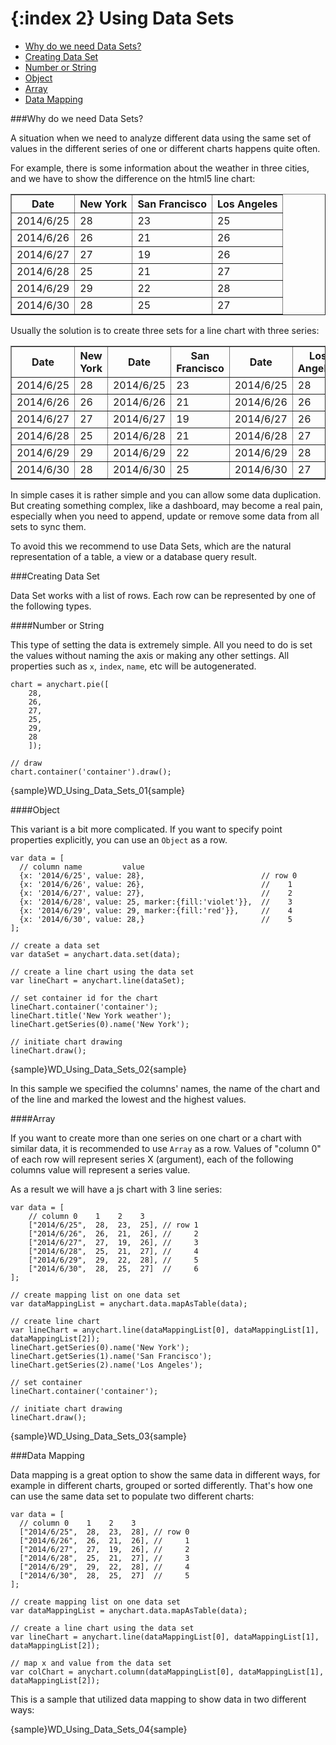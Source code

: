 {:index 2}
Using Data Sets
=================
* [Why do we need Data Sets?](#why_do_we_need_data_sets)
* [Creating Data Set](#creating_data_set)
 * [Number or String](#number_or_string) 
 * [Object](#object) 
 * [Array](#array)
* [Data Mapping](#data_mapping)

###Why do we need Data Sets?

A situation when we need to analyze different data using the same set of values in the different series of one or different charts happens quite often. 

For example, there is some information about the weather in three cities, and we have to show the difference on the html5 line chart:

<table border="1" class="dtTABLE">
<tbody>
<tr>
<th>Date</th>
<th>New York</th>
<th>San Francisco</th>
<th>Los Angeles</th>
</tr>
<tr>
<td>2014/6/25</td>
<td>28</td>
<td>23</td>
<td>25</td>
</tr>
<tr>
<td>2014/6/26</td>
<td>26</td>
<td>21</td>
<td>26</td>
</tr>
<tr>
<td>2014/6/27</td>
<td>27</td>
<td>19</td>
<td>26</td>
</tr>
<tr>
<td>2014/6/28</td>
<td>25</td>
<td>21</td>
<td>27</td>
</tr>
<tr>
<td>2014/6/29</td>
<td>29</td>
<td>22</td>
<td>28</td>
</tr>
<tr>
<td>2014/6/30</td>
<td>28</td>
<td>25</td>
<td>27</td>
</tr>
</tbody>
</table>
  
Usually the solution is to create three sets for a line chart with three series:

<table border="1" class="dtTABLE"><tbody>
<tr>
<th>Date</th>
<th>New York</th>
<th>Date</b></th>
<th>San Francisco</th>
<th>Date</th>
<th>Los Angeles</th>
</tr>
<tr>
<td>2014/6/25</td>
<td>28</td>
<td>2014/6/25</td>
<td>23</td>
<td>2014/6/25</td>
<td>28</td>
</tr>
<tr>
<td>2014/6/26</td>
<td>26</td>
<td>2014/6/26</td>
<td>21</td>
<td>2014/6/26</td>
<td>26</td>
</tr>
<tr>
<td>2014/6/27 </td>
<td>27</td>
<td>2014/6/27</td>
<td>19</td>
<td>2014/6/27</td>
<td>26</td>
</tr>
<tr>
<td>2014/6/28 </td>
<td>25</td>
<td>2014/6/28</td>
<td>21</td>
<td>2014/6/28</td>
<td>27</td>
</tr>
<tr>
<td>2014/6/29</td>
<td>29</td>
<td>2014/6/29</td>
<td>22</td>
<td>2014/6/29</td>
<td>28</td>
</tr>
<tr>
<td>2014/6/30 </td>
<td>28</td>
<td>2014/6/30</td>
<td>25</td>
<td>2014/6/30</td>
<td>27</td>
</tr>
</tbody>
</table>

In simple cases it is rather simple and you can allow some data duplication. But creating something complex, like a dashboard, may become a real pain, especially when you need to append, update or remove some data from all sets to sync them.  

To avoid this we recommend to use Data Sets, which are the natural representation of a table, a view or a database query result.

###Creating Data Set

Data Set works with a list of rows. Each row can be represented by one of the following types.

####Number or String

This type of setting the data is extremely simple. All you need to do is set the values without naming the axis or making any other settings. All properties such as `x`, `index`, `name`, etc will be autogenerated.

```
chart = anychart.pie([
    28, 
    26, 
    27, 
    25,
    29,
    28
    ]);

// draw
chart.container('container').draw();
```

{sample}WD\_Using\_Data\_Sets\_01{sample}

####Object

This variant is a bit more complicated. If you want to specify point properties explicitly, you can use an `Object` as a row.  

```
var data = [
  // column name         value
  {x: '2014/6/25', value: 28},                          // row 0
  {x: '2014/6/26', value: 26},                          //    1
  {x: '2014/6/27', value: 27},                          //    2
  {x: '2014/6/28', value: 25, marker:{fill:'violet'}},  //    3
  {x: '2014/6/29', value: 29, marker:{fill:'red'}},     //    4
  {x: '2014/6/30', value: 28,}                          //    5
];

// create a data set
var dataSet = anychart.data.set(data);

// create a line chart using the data set
var lineChart = anychart.line(dataSet);

// set container id for the chart
lineChart.container('container');
lineChart.title('New York weather');
lineChart.getSeries(0).name('New York');

// initiate chart drawing
lineChart.draw();
```

{sample}WD\_Using\_Data\_Sets\_02{sample}

In this sample we specified the columns' names, the name of the chart and of the line and marked the lowest and the highest values.

####Array

If you want to create more than one series on one chart or a chart with similar data, it is recommended to use `Array` as a row. Values of "column 0" of each row will represent series X (argument), each of the following columns value will represent a series value.

As a result we will have a js chart with 3 line series:

```
var data = [
    // column 0    1    2    3
    ["2014/6/25",  28,  23,  25], // row 1
    ["2014/6/26",  26,  21,  26], //     2
    ["2014/6/27",  27,  19,  26], //     3
    ["2014/6/28",  25,  21,  27], //     4
    ["2014/6/29",  29,  22,  28], //     5
    ["2014/6/30",  28,  25,  27]  //     6
];

// create mapping list on one data set
var dataMappingList = anychart.data.mapAsTable(data);

// create line chart
var lineChart = anychart.line(dataMappingList[0], dataMappingList[1], dataMappingList[2]);
lineChart.getSeries(0).name('New York');
lineChart.getSeries(1).name('San Francisco');
lineChart.getSeries(2).name('Los Angeles');

// set container
lineChart.container('container');

// initiate chart drawing
lineChart.draw();
```

{sample}WD\_Using\_Data\_Sets\_03{sample}

###Data Mapping

Data mapping is a great option to show the same data in different ways, for example in different charts, grouped or sorted differently. That's how one can use the same data set to populate two different charts:

```
var data = [
  // column 0    1    2    3
  ["2014/6/25",  28,  23,  28], // row 0
  ["2014/6/26",  26,  21,  26], //     1
  ["2014/6/27",  27,  19,  26], //     2
  ["2014/6/28",  25,  21,  27], //     3
  ["2014/6/29",  29,  22,  28], //     4
  ["2014/6/30",  28,  25,  27]  //     5
];

// create mapping list on one data set
var dataMappingList = anychart.data.mapAsTable(data);

// create a line chart using the data set
var lineChart = anychart.line(dataMappingList[0], dataMappingList[1], dataMappingList[2]);

// map x and value from the data set
var colChart = anychart.column(dataMappingList[0], dataMappingList[1], dataMappingList[2]);
```

This is a sample that utilized data mapping to show data in two different ways:

{sample}WD\_Using\_Data\_Sets\_04{sample}
